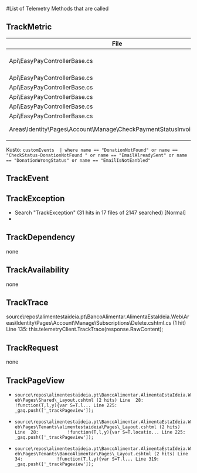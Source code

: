 #List of Telemetry Methods that are called

## TrackMetric

| File      | Line | Event      | Normal | Reason |
| ------------- | ------------- | ------------- | ------------- | ------------- |
| Api\EasyPayControllerBase.cs |73| DonationNotFound | No  | Donation was not found|
| Api\EasyPayControllerBase.cs| 81  | SendInvoiceEmail | Yes  |  |
| Api\EasyPayControllerBase.cs| 93| EmailAlreadySent | No  |  |
| Api\EasyPayControllerBase.cs| 104 | DonationWrongStatus | No  |  |
| Api\EasyPayControllerBase.cs| 119 | DonationNotFound | No  |  |
| Api\EasyPayControllerBase.cs|  129|  EmailIsNotEanbled | No  |  |
| Areas\Identity\Pages\Account\Manage\CheckPaymentStatusInvoice.cshtml.cs |  64|  CheckStatus-DonationNotFound | No  |  |
||||||

Kusto:
`customEvents 
| where name == "DonationNotFound" or name == "CheckStatus-DonationNotFound " or name == "EmailAlreadySent" or name == "DonationWrongStatus" or name == "EmailIsNotEanbled"
`
## TrackEvent

## TrackException
- Search "TrackException" (31 hits in 17 files of 2147 searched) [Normal]
- 

## TrackDependency
none

## TrackAvailability
none

## TrackTrace
  source\repos\alimentestaideia.pt\BancoAlimentar.AlimentaEstaIdeia.Web\Areas\Identity\Pages\Account\Manage\Subscriptions\Delete.cshtml.cs (1 hit)
	Line 135:                         this.telemetryClient.TrackTrace(response.RawContent);
 
## TrackRequest
none

## TrackPageView
  
  - `source\repos\alimentestaideia.pt\BancoAlimentar.AlimentaEstaIdeia.Web\Pages\Shared\_Layout.cshtml (2 hits)
	Line  28: 			!function(T,l,y){var S=T.l...
	Line 225: 			_gaq.push(['_trackPageview']);`
  
  - `source\repos\alimentestaideia.pt\BancoAlimentar.AlimentaEstaIdeia.Web\Pages\Tenants\alimentestaideia\Pages\_Layout.cshtml (2 hits)
	Line  28: 			!function(T,l,y){var S=T.locatio...
	Line 225: 			_gaq.push(['_trackPageview']);`
  
  - `source\repos\alimentestaideia.pt\BancoAlimentar.AlimentaEstaIdeia.Web\Pages\Tenants\BancoAlimentar\Pages\_Layout.cshtml (2 hits)
	Line  34:             !function(T,l,y){var S=T.l...
	Line 319:             _gaq.push(['_trackPageview']);`

